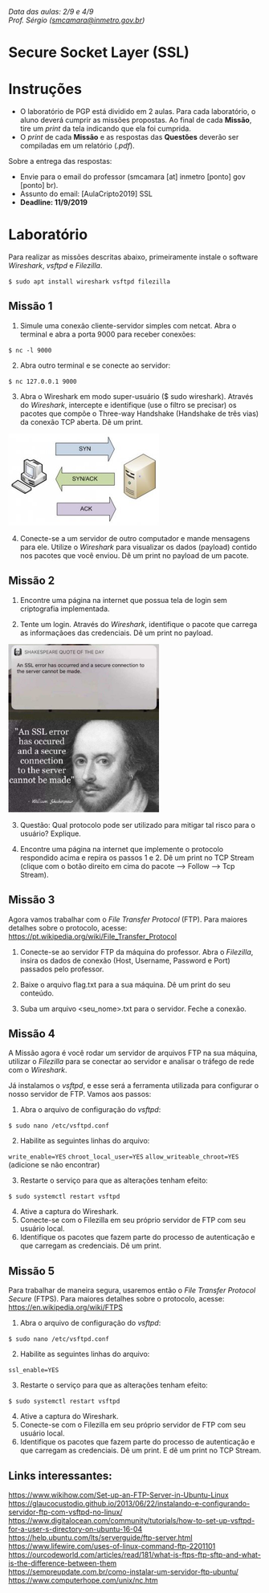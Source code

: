 *Data das aulas: 2/9 e 4/9* <br>
*Prof. Sérgio (smcamara@inmetro.gov.br)*


# Secure Socket Layer (SSL)


# Instruções

- O laboratório de PGP está dividido em 2 aulas. Para cada laboratório, o aluno deverá cumprir as missões propostas. Ao final de cada **Missão**, tire um *print* da tela indicando que ela foi cumprida.
- O *print* de cada **Missão** e as respostas das **Questões** deverão ser compiladas em um relatório (*.pdf*).

Sobre a entrega das respostas:
- Envie  para o email do professor (smcamara [at] inmetro [ponto] gov [ponto] br).
- Assunto do email: [AulaCripto2019] SSL
- **Deadline: 11/9/2019**

# Laboratório


Para realizar as missões descritas abaixo, primeiramente instale o software *Wireshark*, *vsftpd* e *Filezilla*.

`$ sudo apt install wireshark vsftpd filezilla`


## Missão 1

 1. Simule uma conexão cliente-servidor simples com netcat. Abra o terminal e abra a porta 9000 para receber conexões:

 `$ nc -l 9000`

2. Abra outro terminal e se conecte ao servidor:

  `$ nc 127.0.0.1 9000`

3. Abra o Wireshark em modo super-usuário ($ sudo wireshark). Através do _Wireshark_, intercepte e identifique (use o filtro se precisar) os pacotes que compõe o Three-way Handshake (Handshake de três vias) da conexão TCP aberta. Dê um print.


![](assets/markdown-img-paste-20190903145954964.png)


4. Conecte-se a um servidor de outro computador e mande mensagens para ele. Utilize o _Wireshark_ para visualizar os dados (payload) contido nos pacotes que você enviou. Dê um print no payload de um pacote.

## Missão 2

 1. Encontre uma página na internet que possua tela de login sem criptografia implementada.

 2. Tente um login. Através do _Wireshark_, identifique o pacote que carrega as informaçãoes das credenciais. Dê um print no payload.

<img src="assets/markdown-img-paste-20190903153023224.png" alt="drawing" width="300"/>

3. Questão: Qual protocolo pode ser utilizado para mitigar tal risco para o usuário? Explique.

4. Encontre uma página na internet que implemente o protocolo respondido acima e repira os passos 1 e 2. Dê um print no TCP Stream (clique com o botão direito em cima do pacote --> Follow --> Tcp Stream).


## Missão 3

Agora vamos trabalhar com o _File Transfer Protocol_ (FTP). Para maiores detalhes sobre o protocolo, acesse: https://pt.wikipedia.org/wiki/File_Transfer_Protocol

1. Conecte-se ao servidor FTP da máquina do professor. Abra o _Filezilla_, insira os dados de conexão (Host, Username, Password e Port) passados pelo professor.

2. Baixe o arquivo flag.txt para a sua máquina. Dê um print do seu conteúdo.

3. Suba um arquivo <seu_nome>.txt para o servidor. Feche a conexão.



## Missão 4

A Missão agora é você rodar um servidor de arquivos FTP na sua máquina, utilizar o _Filezilla_ para se conectar ao servidor e analisar o tráfego de rede com o _Wireshark_.

Já instalamos o _vsftpd_, e esse será a ferramenta utilizada para configurar o nosso servidor de FTP. Vamos aos passos:

1. Abra o arquivo de configuração do _vsftpd_:

  `$ sudo nano /etc/vsftpd.conf `

2. Habilite as seguintes linhas do arquivo:

  `write_enable=YES`
  `chroot_local_user=YES`
  `allow_writeable_chroot=YES` (adicione se não encontrar)

3. Restarte o serviço para que as alterações tenham efeito:

  `$ sudo systemctl restart vsftpd`

4. Ative a captura do Wireshark.
5. Conecte-se com o Filezilla em seu próprio servidor de FTP com seu usuário local.
6. Identifique os pacotes que fazem parte do processo de autenticação e que carregam as credenciais. Dê um print.

## Missão 5

Para trabalhar de maneira segura, usaremos então o _File Transfer Protocol Secure_ (FTPS). Para maiores detalhes sobre o protocolo, acesse: https://en.wikipedia.org/wiki/FTPS

1. Abra o arquivo de configuração do _vsftpd_:

  `$ sudo nano /etc/vsftpd.conf `

2. Habilite as seguintes linhas do arquivo:

  `ssl_enable=YES`

3. Restarte o serviço para que as alterações tenham efeito:

  `$ sudo systemctl restart vsftpd`

4. Ative a captura do Wireshark.
5. Conecte-se com o Filezilla em seu próprio servidor de FTP com seu usuário local.
6. Identifique os pacotes que fazem parte do processo de autenticação e que carregam as credenciais. Dê um print. E dê um print no TCP Stream.




## Links interessantes:
https://www.wikihow.com/Set-up-an-FTP-Server-in-Ubuntu-Linux <br>
https://glaucocustodio.github.io/2013/06/22/instalando-e-configurando-servidor-ftp-com-vsftpd-no-linux/ <br>
https://www.digitalocean.com/community/tutorials/how-to-set-up-vsftpd-for-a-user-s-directory-on-ubuntu-16-04 <br>
https://help.ubuntu.com/lts/serverguide/ftp-server.html <br>
https://www.lifewire.com/uses-of-linux-command-ftp-2201101 <br>
https://ourcodeworld.com/articles/read/181/what-is-ftps-ftp-sftp-and-what-is-the-difference-between-them <br>
https://sempreupdate.com.br/como-instalar-um-servidor-ftp-ubuntu/ <br>
https://www.computerhope.com/unix/nc.htm <br>
